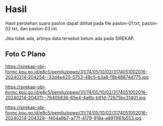 # Hasil

Hasil perolehan suara paslon dapat dilihat pada file paslon-01.txt, paslon-02.txt, dan paslon-03.txt.

Jika tidak ada, artinya data tersebut belum ada pada SIREKAP.

## Foto C Plano

https://sirekap-obj-formc.kpu.go.id/e8c5/pemilu/ppwp/31/74/05/10/02/3174051002016-20240214-204254--33d4e420-5753-48c5-b3a8-f8b48874d775.jpg

https://sirekap-obj-formc.kpu.go.id/e8c5/pemilu/ppwp/31/74/05/10/02/3174051002016-20240214-204311--76405836-65e4-4a6b-b91d-72675bc31401.jpg

https://sirekap-obj-formc.kpu.go.id/e8c5/pemilu/ppwp/31/74/05/10/02/3174051002016-20240214-204329--f404a9b7-a77f-4179-918a-a8911f61b553.jpg
